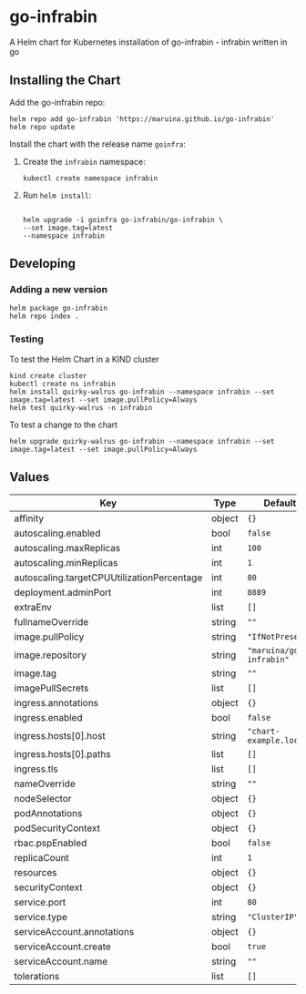 # go-infrabin

A Helm chart for Kubernetes installation of go-infrabin - infrabin written in go

## Installing the Chart

Add the go-infrabin repo:

```console
helm repo add go-infrabin 'https://maruina.github.io/go-infrabin'
helm repo update
```

Install the chart with the release name `goinfra`:

1. Create the `infrabin` namespace:

    ```console
    kubectl create namespace infrabin
    ```

1. Run `helm install`:

    ```console

    helm upgrade -i goinfra go-infrabin/go-infrabin \
    --set image.tag=latest
    --namespace infrabin
    ```

## Developing

### Adding a new version

```console
helm package go-infrabin
helm repo index .
```

### Testing

To test the Helm Chart in a KIND cluster

```console
kind create cluster
kubectl create ns infrabin
helm install quirky-walrus go-infrabin --namespace infrabin --set image.tag=latest --set image.pullPolicy=Always
helm test quirky-walrus -n infrabin
```

To test a change to the chart

```console
helm upgrade quirky-walrus go-infrabin --namespace infrabin --set image.tag=latest --set image.pullPolicy=Always
```

## Values

| Key | Type | Default | Description |
|-----|------|---------|-------------|
| affinity | object | `{}` |  |
| autoscaling.enabled | bool | `false` |  |
| autoscaling.maxReplicas | int | `100` |  |
| autoscaling.minReplicas | int | `1` |  |
| autoscaling.targetCPUUtilizationPercentage | int | `80` |  |
| deployment.adminPort | int | `8889` |  |
| extraEnv | list | `[]` |  |
| fullnameOverride | string | `""` |  |
| image.pullPolicy | string | `"IfNotPresent"` |  |
| image.repository | string | `"maruina/go-infrabin"` |  |
| image.tag | string | `""` |  |
| imagePullSecrets | list | `[]` |  |
| ingress.annotations | object | `{}` |  |
| ingress.enabled | bool | `false` |  |
| ingress.hosts[0].host | string | `"chart-example.local"` |  |
| ingress.hosts[0].paths | list | `[]` |  |
| ingress.tls | list | `[]` |  |
| nameOverride | string | `""` |  |
| nodeSelector | object | `{}` |  |
| podAnnotations | object | `{}` |  |
| podSecurityContext | object | `{}` |  |
| rbac.pspEnabled | bool | `false` |  |
| replicaCount | int | `1` |  |
| resources | object | `{}` |  |
| securityContext | object | `{}` |  |
| service.port | int | `80` |  |
| service.type | string | `"ClusterIP"` |  |
| serviceAccount.annotations | object | `{}` |  |
| serviceAccount.create | bool | `true` |  |
| serviceAccount.name | string | `""` |  |
| tolerations | list | `[]` |  |
